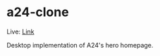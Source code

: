 # a24-clone
Live: <a href="https://aladores.github.io/a24-clone/" target="_blank">Link</a>

Desktop implementation of A24's hero homepage.
